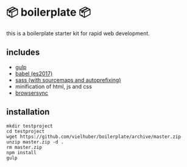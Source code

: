 # 📦 boilerplate 📦

this is a boilerplate starter kit for rapid web development.

## includes

* [gulp](http://gulpjs.com)
* [babel (es2017)](https://babeljs.io)
* [sass (with sourcemaps and autoprefixing)](http://sass-lang.com)
* minification of html, js and css
* [browsersync](https://www.browsersync.io)

## installation

```
mkdir testproject
cd testproject
wget https://github.com/vielhuber/boilerplate/archive/master.zip
unzip master.zip -d .
rm master.zip
npm install
gulp
```